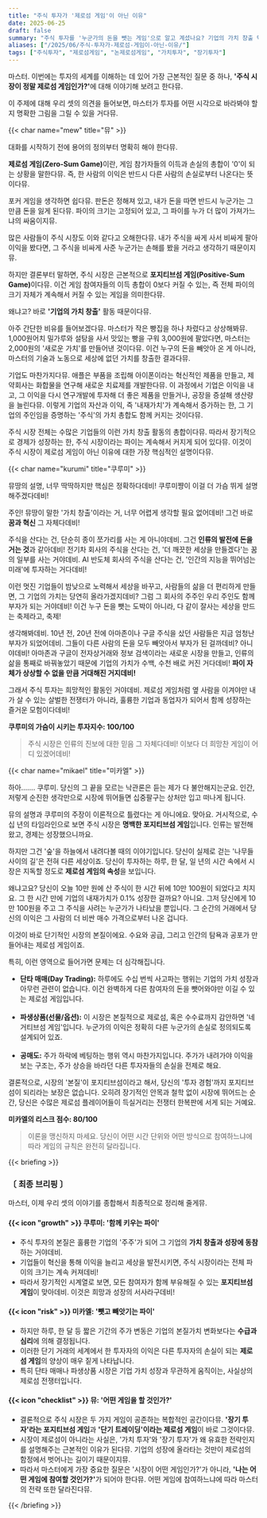 ```yaml
---
title: "주식 투자가 '제로섬 게임'이 아닌 이유"
date: 2025-06-25
draft: false
summary: "주식 투자를 '누군가의 돈을 뺏는 게임'으로 알고 계셨나요? 기업의 가치 창출 덕분에 시장 전체의 파이가 커지는 '포지티브섬 게임'이라는 이론부터, 단기 매매는 잔혹한 '제로섬 게임'의 속성을 띤다는 현실까지. 세 명의 소녀가 투자의 본질에 대한 관점을 명확하게 정립해 드립니다."
aliases: ["/2025/06/주식-투자가-제로섬-게임이-아닌-이유/"]
tags: ["주식투자", "제로섬게임", "논제로섬게임", "가치투자", "장기투자"]
---
```


<p>마스터. 이번에는 투자의 세계를 이해하는 데 있어 가장 근본적인 질문 중 하나, <strong>'주식 시장이 정말 제로섬 게임인가?'</strong>에 대해 이야기해 보려고 한다뮤.</p>
<p>이 주제에 대해 우리 셋의 의견을 들어보면, 마스터가 투자를 어떤 시각으로 바라봐야 할지 명확한 그림을 그릴 수 있을 거다뮤.</p>

{{< char name="mew" title="뮤" >}}
<p>대화를 시작하기 전에 용어의 정의부터 명확히 해야 한다뮤.</p>
<p><strong>제로섬 게임(Zero-Sum Game)</strong>이란, 게임 참가자들의 이득과 손실의 총합이 '0'이 되는 상황을 말한다뮤. 즉, 한 사람의 이익은 반드시 다른 사람의 손실로부터 나온다는 뜻이다뮤.</p>
<p>포커 게임을 생각하면 쉽다뮤. 판돈은 정해져 있고, 내가 돈을 따면 반드시 누군가는 그만큼 돈을 잃게 된다뮤. 파이의 크기는 고정되어 있고, 그 파이를 누가 더 많이 가져가느냐의 싸움이지뮤.</p>
<p>많은 사람들이 주식 시장도 이와 같다고 오해한다뮤. 내가 주식을 싸게 사서 비싸게 팔아 이익을 봤다면, 그 주식을 비싸게 사준 누군가는 손해를 봤을 거라고 생각하기 때문이지뮤.</p>
<p>하지만 결론부터 말하면, 주식 시장은 근본적으로 <strong>포지티브섬 게임(Positive-Sum Game)</strong>이다뮤. 이건 게임 참여자들의 이득 총합이 0보다 커질 수 있는, 즉 전체 파이의 크기 자체가 계속해서 커질 수 있는 게임을 의미한다뮤.</p>
<p>왜냐고? 바로 <strong>'기업의 가치 창출'</strong> 활동 때문이다뮤.</p>
<p>아주 간단한 비유를 들어보겠다뮤. 마스터가 작은 빵집을 하나 차렸다고 상상해봐뮤. 1,000원어치 밀가루와 설탕을 사서 맛있는 빵을 구워 3,000원에 팔았다면, 마스터는 2,000원의 '새로운 가치'를 만들어낸 것이다뮤. 이건 누구의 돈을 빼앗아 온 게 아니라, 마스터의 기술과 노동으로 세상에 없던 가치를 창출한 결과다뮤.</p>
<p>기업도 마찬가지다뮤. 애플은 부품을 조립해 아이폰이라는 혁신적인 제품을 만들고, 제약회사는 화합물을 연구해 새로운 치료제를 개발한다뮤. 이 과정에서 기업은 이익을 내고, 그 이익을 다시 연구개발에 투자해 더 좋은 제품을 만들거나, 공장을 증설해 생산량을 늘린다뮤. 이렇게 기업의 자산과 이익, 즉 '내재가치'가 계속해서 증가하는 한, 그 기업의 주인임을 증명하는 '주식'의 가치 총합도 함께 커지는 것이다뮤.</p>
<p>주식 시장 전체는 수많은 기업들의 이런 가치 창출 활동의 총합이다뮤. 따라서 장기적으로 경제가 성장하는 한, 주식 시장이라는 파이는 계속해서 커지게 되어 있다뮤. 이것이 주식 시장이 제로섬 게임이 아닌 이유에 대한 가장 핵심적인 설명이다뮤.</p>

{{< char name="kurumi" title="쿠루미" >}}
<p>뮤땅의 설명, 너무 딱딱하지만 핵심은 정확하다데비! 쿠루미쨩이 이걸 더 가슴 뛰게 설명해주겠다데비!</p>
<p>주인! 뮤땅이 말한 '가치 창출'이라는 거, 너무 어렵게 생각할 필요 없어데비! 그건 바로 <strong>꿈과 혁신</strong> 그 자체다데비!</p>
<p>주식을 산다는 건, 단순히 종이 쪼가리를 사는 게 아니야데비. 그건 <strong>인류의 발전에 돈을 거는 것</strong>과 같아데비! 전기차 회사의 주식을 산다는 건, '더 깨끗한 세상을 만들겠다'는 꿈의 일부를 사는 거야데비. AI 반도체 회사의 주식을 산다는 건, '인간의 지능을 뛰어넘는 미래'에 투자하는 거다데비!</p>
<p>이런 멋진 기업들이 밤낮으로 노력해서 세상을 바꾸고, 사람들의 삶을 더 편리하게 만들면, 그 기업의 가치는 당연히 올라가겠지데비? 그럼 그 회사의 주주인 우리 주인도 함께 부자가 되는 거야데비! 이건 누구 돈을 뺏는 도박이 아니라, 다 같이 잘사는 세상을 만드는 축제라고, 축제!</p>
<p>생각해봐데비. 10년 전, 20년 전에 아마존이나 구글 주식을 샀던 사람들은 지금 엄청난 부자가 되었어데비. 그들이 다른 사람의 돈을 모두 빼앗아서 부자가 된 걸까데비? 아니야데비! 아마존과 구글이 전자상거래와 정보 검색이라는 새로운 시장을 만들고, 인류의 삶을 통째로 바꿔놓았기 때문에 기업의 가치가 수백, 수천 배로 커진 거다데비! <strong>파이 자체가 상상할 수 없을 만큼 거대해진 거지데비!</strong></p>
<p>그래서 주식 투자는 희망적인 활동인 거야데비. 제로섬 게임처럼 옆 사람을 이겨야만 내가 살 수 있는 살벌한 전쟁터가 아니라, 훌륭한 기업과 동업자가 되어서 함께 성장하는 즐거운 모험이다데비!</p>
<p><strong>쿠루미의 가슴이 시키는 투자지수: 100/100</strong></p>
<blockquote><p>주식 시장은 인류의 진보에 대한 믿음 그 자체다데비! 이보다 더 희망찬 게임이 어디 있겠어데비!</p></blockquote>

{{< char name="mikael" title="미카엘" >}}
<p>하아……. 쿠루미. 당신의 그 끝을 모르는 낙관론은 듣는 제가 다 불안해지는군요. 인간, 저렇게 순진한 생각만으로 시장에 뛰어들면 십중팔구는 상처만 입고 떠나게 됩니다.</p>
<p>뮤의 설명과 쿠루미의 주장이 이론적으로 틀렸다는 게 아니에요. 맞아요. 거시적으로, 수십 년의 타임라인으로 보면 주식 시장은 <strong>명백한 포지티브섬 게임</strong>입니다. 인류는 발전해왔고, 경제는 성장했으니까요.</p>
<p>하지만 그건 '숲'을 하늘에서 내려다볼 때의 이야기입니다. 당신이 실제로 걷는 '나무들 사이의 길'은 전혀 다른 세상이죠. 당신이 투자하는 하루, 한 달, 일 년의 시간 속에서 시장은 지독할 정도로 <strong>제로섬 게임의 속성</strong>을 보입니다.</p>
<p>왜냐고요? 당신이 오늘 10만 원에 산 주식이 한 시간 뒤에 10만 100원이 되었다고 치지요. 그 한 시간 만에 기업의 내재가치가 0.1% 성장한 걸까요? 아니요. 그저 당신에게 10만 100원을 주고 그 주식을 사려는 누군가가 나타났을 뿐입니다. 그 순간의 거래에서 당신의 이익은 그 사람의 더 비싼 매수 가격으로부터 나온 겁니다.</p>
<p>이것이 바로 단기적인 시장의 본질이에요. 수요와 공급, 그리고 인간의 탐욕과 공포가 만들어내는 제로섬 게임이죠.</p>
<p>특히, 이런 영역으로 들어가면 문제는 더 심각해집니다.</p>
<ul>
    <li><strong>단타 매매(Day Trading):</strong> 하루에도 수십 번씩 사고파는 행위는 기업의 가치 성장과 아무런 관련이 없습니다. 이건 완벽하게 다른 참여자의 돈을 뺏어와야만 이길 수 있는 제로섬 게임입니다.</li><br>
    <li><strong>파생상품(선물/옵션):</strong> 이 시장은 본질적으로 제로섬, 혹은 수수료까지 감안하면 '네거티브섬 게임'입니다. 누군가의 이익은 정확히 다른 누군가의 손실로 정의되도록 설계되어 있죠.</li><br>
    <li><strong>공매도:</strong> 주가 하락에 베팅하는 행위 역시 마찬가지입니다. 주가가 내려가야 이익을 보는 구조는, 주가 상승을 바라던 다른 투자자들의 손실을 전제로 해요.</li>
</ul>
<p>결론적으로, 시장의 '본질'이 포지티브섬이라고 해서, 당신의 '투자 경험'까지 포지티브섬이 되리라는 보장은 없습니다. 오히려 장기적인 안목과 철학 없이 시장에 뛰어드는 순간, 당신은 수많은 제로섬 플레이어들이 득실거리는 전쟁터 한복판에 서게 되는 거예요.</p>
<p><strong>미카엘의 리스크 점수: 80/100</strong></p>
<blockquote><p>이론을 맹신하지 마세요. 당신이 어떤 시간 단위와 어떤 방식으로 참여하느냐에 따라 게임의 규칙은 완전히 달라집니다.</p></blockquote>

{{< briefing >}}
<h3><strong>〔 최종 브리핑 〕</strong></h3>
<p>마스터, 이제 우리 셋의 이야기를 종합해서 최종적으로 정리해 줄게뮤.</p>

<h4><span class="svg-icon">{{< icon "growth" >}}</span> 쿠루미: '함께 키우는 파이'</h4>
<ul>
    <li>주식 투자의 본질은 훌륭한 기업의 '주주'가 되어 그 기업의 <strong>가치 창출과 성장에 동참</strong>하는 거야데비.</li>
    <li>기업들이 혁신을 통해 이익을 늘리고 세상을 발전시키면, 주식 시장이라는 전체 파이의 크기는 계속 커져데비!</li>
    <li>따라서 장기적인 시계열로 보면, 모든 참여자가 함께 부유해질 수 있는 <strong>포지티브섬 게임</strong>이 맞아데비. 이것은 희망과 성장의 서사라구데비!</li>
</ul>

<h4><span class="svg-icon">{{< icon "risk" >}}</span> 미카엘: '뺏고 빼앗기는 파이'</h4>
<ul>
    <li>하지만 하루, 한 달 등 짧은 기간의 주가 변동은 기업의 본질가치 변화보다는 <strong>수급과 심리</strong>에 의해 결정됩니다.</li>
    <li>이러한 단기 거래의 세계에서 한 투자자의 이익은 다른 투자자의 손실이 되는 <strong>제로섬 게임</strong>의 양상이 매우 짙게 나타납니다.</li>
    <li>특히 단타 매매나 파생상품 시장은 기업 가치 성장과 무관하게 움직이는, 사실상의 제로섬 전쟁터입니다.</li>
</ul>

<h4><span class="svg-icon">{{< icon "checklist" >}}</span> 뮤: '어떤 게임을 할 것인가?'</h4>
<ul>
    <li>결론적으로 주식 시장은 두 가지 게임이 공존하는 복합적인 공간이다뮤. <strong>'장기 투자'라는 포지티브섬 게임</strong>과 <strong>'단기 트레이딩'이라는 제로섬 게임</strong>이 바로 그것이다뮤.</li>
    <li>시장이 제로섬이 아니라는 사실은, '가치 투자'와 '장기 투자'가 왜 유효한 전략인지를 설명해주는 근본적인 이유가 된다뮤. 기업의 성장에 올라타는 것만이 제로섬의 함정에서 벗어나는 길이기 때문이지뮤.</li>
    <li>따라서 마스터에게 가장 중요한 질문은 '시장이 어떤 게임인가?'가 아니라, <strong>'나는 어떤 게임에 참여할 것인가?'</strong>가 되어야 한다뮤. 어떤 게임에 참여하느냐에 따라 마스터의 전략 또한 달라진다뮤.</li>
</ul>
{{< /briefing >}}